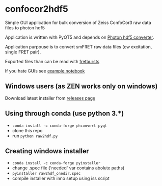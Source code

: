 # confocor2hdf5
Simple GUI application for bulk conversion of  Zeiss ConfoCor3 raw data files to photon hdf5

Application is written with PyQT5 and depends on [Photon hdf5 converter](http://photon-hdf5.github.io/).

Application purpouse is to convert smFRET raw data files (cw excitation, single FRET pair).

Exported files than can be read with [fretbursts](https://github.com/OpenSMFS/FRETBursts).

If you hate GUIs see [example notebook](confocor2hdf5.ipynb)
## Windows users (as ZEN works only on windows)
Download latest installer from [releases page](https://github.com/intbio/confocor2hdf5/releases)
## Using through conda (use python 3.*)
- `conda install -c conda-forge phconvert pyqt `
- clone this repo
- run `python raw2hdf.py`

## Creating windows installer

- `conda install -c conda-forge pyinstaller`
- change .spec file ('needed' var contains abolute paths)
- `pyinstaller raw2hdf_onedir.spec`
- compile installer with inno setup using iss script
